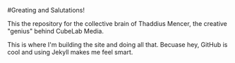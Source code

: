 #Greating and Salutations!

This the repository for the collective brain of Thaddius Mencer, the creative "genius" behind CubeLab Media.

This is where I'm building the site and doing all that. Becuase hey, GitHub is cool and using Jekyll makes me feel smart.
